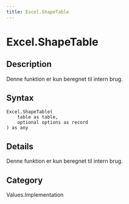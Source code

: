 ```yaml
---
title: Excel.ShapeTable
---
```


# Excel.ShapeTable


## Description

Denne funktion er kun beregnet til intern brug.


## Syntax

```powerquery
Excel.ShapeTable(
    table as table,
    optional options as record
) as any
```


## Details

Denne funktion er kun beregnet til intern brug.



## Category
Values.Implementation
